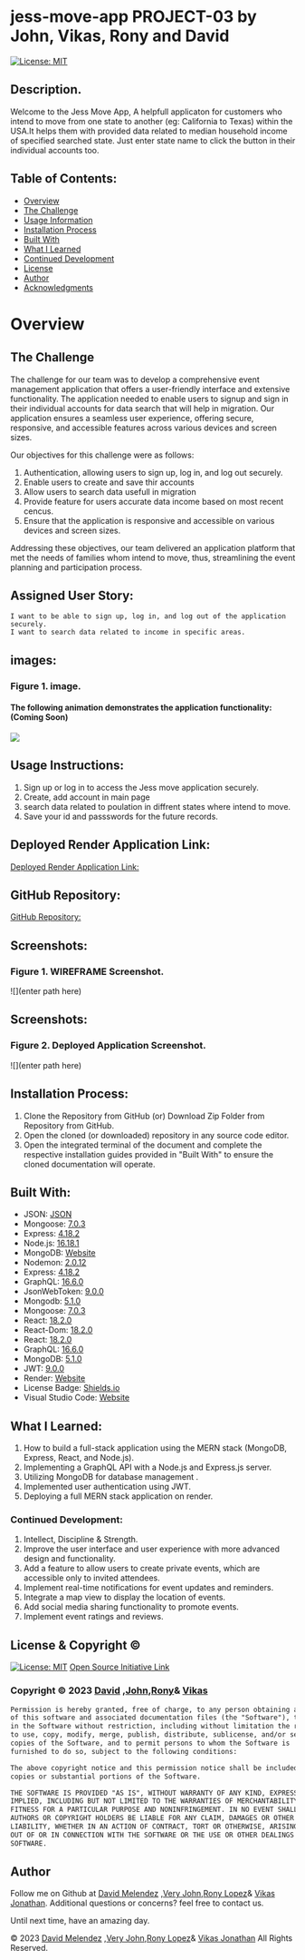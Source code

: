 # jess-move-app PROJECT-03 by John, Vikas, Rony and David

[![License: MIT](https://img.shields.io/badge/License-MIT-yellow.svg)](https://opensource.org/licenses/MIT)

## Description.

Welcome to the Jess Move App, A helpfull applicaton for customers who intend to move from one state to another (eg: California to Texas) within the USA.It helps them with provided data related to median household income of specified searched state. Just enter state name to click the button in their individual accounts too.



## Table of Contents:
- [Overview](#Overview)
- [The Challenge](#The-Challenge)
- [Usage Information](#Usage-Information)
- [Installation Process](#Installation-Process)
- [Built With](#Built-With)
- [What I Learned](#What-I-Learned)
- [Continued Development](#Continued-Development)
- [License](#License)
- [Author](#Author)
- [Acknowledgments](#Acknowledgments)

# Overview



## The Challenge

The challenge for our team was to develop a comprehensive event management application that offers a user-friendly interface and extensive functionality. The application needed to enable users to signup and sign in their individual accounts for data search that will help in migration. Our application ensures a seamless user experience, offering secure, responsive, and accessible features across various devices and screen sizes.

Our objectives for this challenge were as follows:

1. Authentication, allowing users to sign up, log in, and log out securely.
2. Enable users to create and save thir accounts
3. Allow users to search data usefull in migration
4. Provide feature for users accurate data income based on most recent cencus.
5. Ensure that the application is responsive and accessible on various devices and screen sizes.

Addressing these objectives, our team delivered an application platform that met the needs of families whom intend to move, thus, streamlining the event planning and participation process.


## Assigned User Story:
```
I want to be able to sign up, log in, and log out of the application securely.
I want to search data related to income in specific areas.
```

## images:
### Figure 1. image.

#### The following animation demonstrates the application functionality:(Coming Soon)
![](./client/src/assets/images/JDT_EventWorker.GIF)

## Usage Instructions:
1. Sign up or log in to access the Jess move application securely.
2. Create, add account in main page 
3. search data related to poulation in diffrent states where intend to move.
4. Save your id and passswords for the future records.

## Deployed Render Application Link:
[Deployed Render Application Link:](https://jess-move-app.onrender.com/)

## GitHub Repository:
[GitHub Repository:](https://github.com/veryjohn1991/jess-move-app)


## Screenshots:
### Figure 1. WIREFRAME Screenshot.
![](enter path here)

## Screenshots:
### Figure 2. Deployed Application Screenshot.
![](enter path here)

## Installation Process:
1. Clone the Repository from GitHub (or) Download Zip Folder from Repository from GitHub.
2. Open the cloned (or downloaded) repository in any source code editor.
3. Open the integrated terminal of the document and complete the respective installation guides provided in "Built With" to ensure the cloned documentation will operate.

## Built With:
- JSON: [JSON](https://www.npmjs.com/package/json)
- Mongoose: [7.0.3](https://www.npmjs.com/package/mongoose)
- Express: [4.18.2](https://www.npmjs.com/package/express)
- Node.js: [16.18.1](https://nodejs.org/en/blog/release/v16.18.1/)
- MongoDB: [Website](https://www.mongodb.com/)
- Nodemon: [2.0.12](https://www.npmjs.com/package/nodemon/v/2.0.12)
- Express: [4.18.2](https://www.npmjs.com/package/express)
- GraphQL: [16.6.0](https://www.npmjs.com/package/graphql)
- JsonWebToken: [9.0.0](https://www.npmjs.com/package/jsonwebtoken)
- Mongodb: [5.1.0](https://www.npmjs.com/package/mongodb)
- Mongoose: [7.0.3](https://www.npmjs.com/package/mongoose)
- React: [18.2.0](https://www.npmjs.com/package/react)
- React-Dom: [18.2.0](https://www.npmjs.com/package/react-dom)
- React: [18.2.0](https://reactjs.org)
- GraphQL: [16.6.0](https://graphql.org)
- MongoDB: [5.1.0](https://www.mongodb.com)
- JWT: [9.0.0](https://jwt.io)
- Render: [Website](https://render.com/)
- License Badge: [Shields.io](https://shields.io/)
- Visual Studio Code: [Website](https://code.visualstudio.com/)

## What I Learned:
1. How to build a full-stack application using the MERN stack (MongoDB, Express, React, and Node.js).
2. Implementing a GraphQL API with a Node.js and Express.js server.
3. Utilizing MongoDB  for database management .
4. Implemented user authentication using JWT.
5. Deploying a full MERN stack application on render.

### Continued Development:
1. Intellect, Discipline & Strength.
2. Improve the user interface and user experience with more advanced design and functionality.
3. Add a feature to allow users to create private events, which are accessible only to invited attendees.
4. Implement real-time notifications for event updates and reminders.
5. Integrate a map view to display the location of events.
6. Add social media sharing functionality to promote events.
7. Implement event ratings and reviews.


## License & Copyright ©
  
[![License: MIT](https://img.shields.io/badge/License-MIT-yellow.svg)](https://opensource.org/licenses/MIT) [Open Source Initiative Link](https://opensource.org/licenses/MIT)

### Copyright © 2023  [David](https://github.com/devarsh2395) ,[John](https://github.com/veryjohn1991),[Rony](https://github.com/510rrl)& [Vikas](https://github.com/vikasjonathan)
```md
Permission is hereby granted, free of charge, to any person obtaining a copy
of this software and associated documentation files (the "Software"), to deal
in the Software without restriction, including without limitation the rights
to use, copy, modify, merge, publish, distribute, sublicense, and/or sell
copies of the Software, and to permit persons to whom the Software is
furnished to do so, subject to the following conditions:

The above copyright notice and this permission notice shall be included in all
copies or substantial portions of the Software.

THE SOFTWARE IS PROVIDED "AS IS", WITHOUT WARRANTY OF ANY KIND, EXPRESS OR
IMPLIED, INCLUDING BUT NOT LIMITED TO THE WARRANTIES OF MERCHANTABILITY,
FITNESS FOR A PARTICULAR PURPOSE AND NONINFRINGEMENT. IN NO EVENT SHALL THE
AUTHORS OR COPYRIGHT HOLDERS BE LIABLE FOR ANY CLAIM, DAMAGES OR OTHER
LIABILITY, WHETHER IN AN ACTION OF CONTRACT, TORT OR OTHERWISE, ARISING FROM,
OUT OF OR IN CONNECTION WITH THE SOFTWARE OR THE USE OR OTHER DEALINGS IN THE
SOFTWARE.
```

## Author

Follow me on Github at  [David Melendez](https://github.com/Dmelz11) ,[Very John](https://github.com/veryjohn1991),[Rony Lopez](https://github.com/510rrl)& [Vikas Jonathan](https://github.com/vikasjonathan). Additional questions or concerns? feel free to contact us.

Until next time, have an amazing day.

© 2023  [David Melendez](https://github.com/Dmelz11) ,[Very John](https://github.com/veryjohn1991),[Rony Lopez](https://github.com/510rrl)& [Vikas Jonathan](https://github.com/vikasjonathan) All Rights Reserved.
